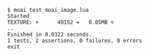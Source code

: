 
	$ moai test_moai_image.lua 
	Started
	TEXTURE: +      49152 =   0.05MB < 
	..
	Finished in 0.0322 seconds.
	1 tests, 2 assertions, 0 failures, 0 errors
	exit
